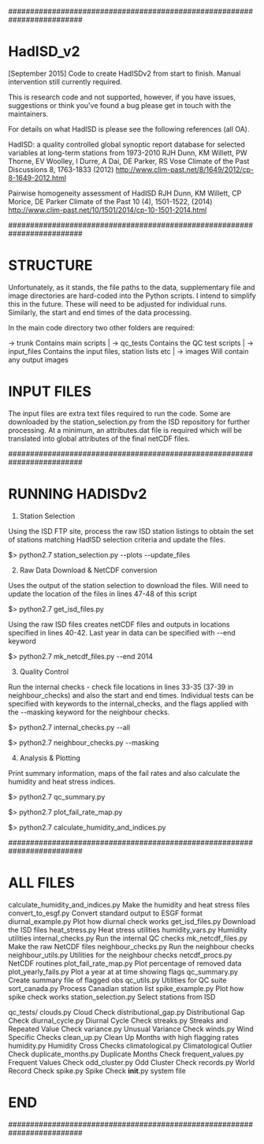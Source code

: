 #########################################################################
# HadISD_v2

[September 2015]
Code to create HadISDv2 from start to finish.  Manual intervention still
currently required.

This is research code and not supported, however, if you have issues,
suggestions or think you've found a bug please get in touch with the
maintainers.

For details on what HadISD is please see the following references (all OA).

HadISD: a quality controlled global synoptic report database for selected
variables at long-term stations from 1973-2010 
RJH Dunn, KM Willett, PW Thorne, EV Woolley, I Durre, A Dai, DE Parker, RS Vose
Climate of the Past Discussions 8, 1763-1833 (2012)
http://www.clim-past.net/8/1649/2012/cp-8-1649-2012.html

Pairwise homogeneity assessment of HadISD
RJH Dunn, KM Willett, CP Morice, DE Parker
Climate of the Past 10 (4), 1501-1522, (2014)
http://www.clim-past.net/10/1501/2014/cp-10-1501-2014.html

#########################################################################
# STRUCTURE

Unfortunately, as it stands, the file paths to the data, supplementary file and
image directories are hard-coded into the Python scripts.  I intend to simplify
this in the future.  These will need to be adjusted for individual runs. 
Similarly, the start and end times of the data processing.

In the main code directory two other folders are required:

-> trunk                        Contains main scripts
   |
    -> qc_tests			Contains the QC test scripts
   |
    -> input_files		Contains the input files, station lists etc
   |
    -> images			Will contain any output images

# INPUT FILES

The input files are extra text files required to run the code.  Some are
downloaded by the station_selection.py from the ISD repository for further
processing.  At a minimum, an attributes.dat file is required which will be
translated into global attributes of the final netCDF files.


#########################################################################
# RUNNING HADISDv2

1) Station Selection

Using the ISD FTP site, process the raw ISD station listings to obtain the set
of stations matching HadISD selection criteria and update the files.  

$> python2.7 station_selection.py --plots --update_files


2) Raw Data Download & NetCDF conversion

Uses the output of the station selection to download the files.  Will need to
update the location of the files in lines 47-48 of this script

$> python2.7 get_isd_files.py

Using the raw ISD files creates netCDF files and outputs in locations specified
in lines 40-42.  Last year in data can be specified with --end keyword

$> python2.7 mk_netcdf_files.py --end 2014


3) Quality Control

Run the internal checks - check file locations in lines 33-35 (37-39 in
neighbour_checks) and also the start and end times.  Individual tests can be
specified with keywords to the internal_checks, and the flags applied with the
--masking keyword for the neighbour checks.

$> python2.7 internal_checks.py --all

$> python2.7 neighbour_checks.py --masking

4) Analysis & Plotting

Print summary information, maps of the fail rates and also calculate the
humidity and heat stress indices.

$> python2.7 qc_summary.py

$> python2.7 plot_fail_rate_map.py

$> python2.7 calculate_humidity_and_indices.py


#########################################################################
# ALL FILES

calculate_humidity_and_indices.py  	Make the humidity and heat stress files
convert_to_esgf.py                 	Convert standard output to ESGF format
diurnal_example.py                  	Plot how diurnal check works
get_isd_files.py                   	Download the ISD files
heat_stress.py                     	Heat stress utilities
humidity_vars.py                   	Humidity utilities
internal_checks.py                 	Run the internal QC checks 
mk_netcdf_files.py                 	Make the raw NetCDF files
neighbour_checks.py			Run the neighbour checks
neighbour_utils.py			Utilities for the neighbour checks
netcdf_procs.py				NetCDF routines
plot_fail_rate_map.py			Plot percentage of removed data
plot_yearly_fails.py			Plot a year at at time showing flags
qc_summary.py				Create summary file of flagged obs
qc_utils.py				Utilities for QC suite
sort_canada.py				Process Canadian station list
spike_example.py			Plot how spike check works
station_selection.py			Select stations from ISD

qc_tests/
	clouds.py			Cloud Check
        distributional_gap.py		Distributional Gap Check
        diurnal_cycle.py		Diurnal Cycle Check
        streaks.py			Streaks and Repeated Value Check
        variance.py			Unusual Variance Check
        winds.py			Wind Specific Checks
        clean_up.py			Clean Up Months with high flagging rates
        humidity.py			Humidity Cross Checks
        climatological.py		Climatological Outlier Check
        duplicate_months.py		Duplicate Months Check
        frequent_values.py		Frequent Values Check
        odd_cluster.py			Odd Cluster Check
        records.py			World Record Check
        spike.py			Spike Check
        __init__.py			system file

# END
#########################################################################
